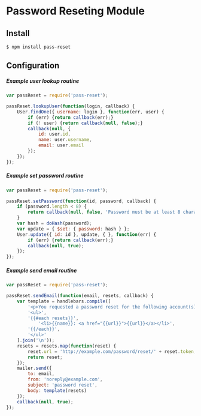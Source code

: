 # Password Reseting Module

## Install

```bash
$ npm install pass-reset
```

## Configuration

##### Example user lookup routine

```javascript
var passReset = require('pass-reset');

passReset.lookupUser(function(login, callback) {
	User.findOne({ username: login }, function(err, user) {
		if (err) {return callback(err);}
		if (! user) {return callback(null, false);}
		callback(null, {
			id: user.id,
			name: user.username,
			email: user.email
		});
	});
});
```

##### Example set password routine

```javascript
var passReset = require('pass-reset');

passReset.setPassword(function(id, password, callback) {
	if (password.length < 8) {
		return callback(null, false, 'Password must be at least 8 characters');
	}
	var hash = doHash(password);
	var update = { $set: { password: hash } };
	User.update({ id: id }, update, { }, function(err) {
		if (err) {return callback(err);}
		callback(null, true);
	});
});
```

##### Example send email routine

```javascript
var passReset = require('pass-reset');

passReset.sendEmail(function(email, resets, callback) {
	var template = handlebars.compile([
		'<p>You requested a password reset for the following account(s).</p>',
		'<ul>',
		'{{#each resets}}',
			'<li>{{name}}: <a href="{{url}}">{{url}}</a></li>',
		'{{/each}}',
		'</ul>'
	].join('\n'));
	resets = resets.map(function(reset) {
		reset.url = 'http://example.com/password/reset/' + reset.token;
		return reset;
	});
	mailer.send({
		to: email,
		from: 'noreply@example.com',
		subject: 'password reset',
		body: template(resets)
	});
	callback(null, true);
});
```
















